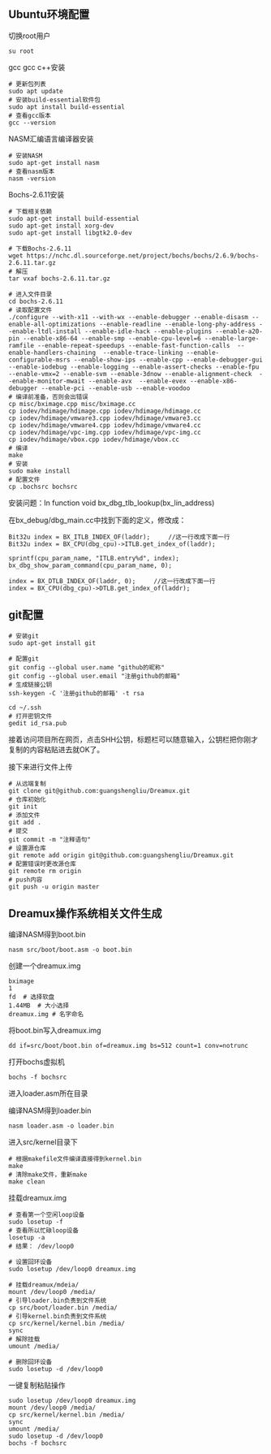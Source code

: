 ## Ubuntu环境配置

切换root用户

```
su root 
```

gcc	gcc c++安装

```
# 更新包列表
sudo apt update
# 安装build-essential软件包
sudo apt install build-essential
# 查看gcc版本
gcc --version
```

NASM汇编语言编译器安装

```
# 安装NASM
sudo apt-get install nasm
# 查看nasm版本
nasm -version
```

Bochs-2.6.11安装

```
# 下载相关依赖
sudo apt-get install build-essential
sudo apt-get install xorg-dev
sudo apt-get install libgtk2.0-dev

# 下载Bochs-2.6.11
wget https://nchc.dl.sourceforge.net/project/bochs/bochs/2.6.9/bochs-2.6.11.tar.gz
# 解压
tar vxaf bochs-2.6.11.tar.gz

# 进入文件目录
cd bochs-2.6.11
# 读取配置文件
./configure --with-x11 --with-wx --enable-debugger --enable-disasm --enable-all-optimizations --enable-readline --enable-long-phy-address --enable-ltdl-install --enable-idle-hack --enable-plugins --enable-a20-pin --enable-x86-64 --enable-smp --enable-cpu-level=6 --enable-large-ramfile --enable-repeat-speedups --enable-fast-function-calls  --enable-handlers-chaining  --enable-trace-linking --enable-configurable-msrs --enable-show-ips --enable-cpp --enable-debugger-gui --enable-iodebug --enable-logging --enable-assert-checks --enable-fpu --enable-vmx=2 --enable-svm --enable-3dnow --enable-alignment-check  --enable-monitor-mwait --enable-avx  --enable-evex --enable-x86-debugger --enable-pci --enable-usb --enable-voodoo
# 编译前准备，否则会出错误
cp misc/bximage.cpp misc/bximage.cc
cp iodev/hdimage/hdimage.cpp iodev/hdimage/hdimage.cc
cp iodev/hdimage/vmware3.cpp iodev/hdimage/vmware3.cc
cp iodev/hdimage/vmware4.cpp iodev/hdimage/vmware4.cc
cp iodev/hdimage/vpc-img.cpp iodev/hdimage/vpc-img.cc
cp iodev/hdimage/vbox.cpp iodev/hdimage/vbox.cc
# 编译
make 
# 安装
sudo make install 
# 配置文件
cp .bochsrc bochsrc
```

安装问题：In function void bx_dbg_tlb_lookup(bx_lin_address)

在bx_debug/dbg_main.cc中找到下面的定义，修改成：

```
Bit32u index = BX_ITLB_INDEX_OF(laddr);		//这一行改成下面一行
Bit32u index = BX_CPU(dbg_cpu)->ITLB.get_index_of(laddr);

sprintf(cpu_param_name, "ITLB.entry%d", index);
bx_dbg_show_param_command(cpu_param_name, 0);

index = BX_DTLB_INDEX_OF(laddr, 0);		//这一行改成下面一行
index = BX_CPU(dbg_cpu)->DTLB.get_index_of(laddr);
```



## git配置

```
# 安装git
sudo apt-get install git

# 配置git
git config --global user.name "github的昵称"
git config --global user.email "注册github的邮箱"
# 生成链接公钥
ssh-keygen -C '注册github的邮箱' -t rsa

cd ~/.ssh
# 打开密钥文件
gedit id_rsa.pub
```

接着访问项目所在网页，点击SHH公钥，标题栏可以随意输入，公钥栏把你刚才复制的内容粘贴进去就OK了。

接下来进行文件上传

```
# 从远端复制
git clone git@github.com:guangshengliu/Dreamux.git
# 仓库初始化
git init
# 添加文件
git add .
# 提交
git commit -m "注释语句"
# 设置源仓库
git remote add origin git@github.com:guangshengliu/Dreamux.git
# 配置错误时更改源仓库
git remote rm origin
# push内容
git push -u origin master
```



## Dreamux操作系统相关文件生成

编译NASM得到boot.bin

```
nasm src/boot/boot.asm -o boot.bin
```

创建一个dreamux.img

```
bximage
1
fd	# 选择软盘
1.44MB	# 大小选择
dreamux.img	# 名字命名
```

将boot.bin写入dreamux.img

```
dd if=src/boot/boot.bin of=dreamux.img bs=512 count=1 conv=notrunc
```

打开bochs虚拟机

```
bochs -f bochsrc
```

进入loader.asm所在目录

编译NASM得到loader.bin

```
nasm loader.asm -o loader.bin
```

进入src/kernel目录下

```
# 根据makefile文件编译直接得到kernel.bin
make
# 清除make文件，重新make
make clean
```

挂载dreamux.img

```
# 查看第一个空闲loop设备 
sudo losetup -f
# 查看所以忙碌loop设备
losetup -a
# 结果： /dev/loop0

# 设置回环设备
sudo losetup /dev/loop0 dreamux.img

# 挂载dreamux/mdeia/
mount /dev/loop0 /media/
# 引导loader.bin负责到文件系统
cp src/boot/loader.bin /media/
# 引导kernel.bin负责到文件系统
cp src/kernel/kernel.bin /media/
sync
# 解除挂载
umount /media/

# 删除回环设备
sudo losetup -d /dev/loop0
```

一键复制粘贴操作

```
sudo losetup /dev/loop0 dreamux.img
mount /dev/loop0 /media/
cp src/kernel/kernel.bin /media/
sync
umount /media/
sudo losetup -d /dev/loop0
bochs -f bochsrc
```



